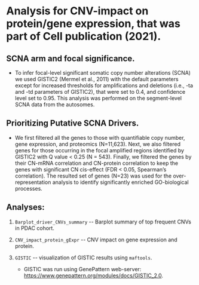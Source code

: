# Analysis for CNV-impact on protein/gene expression, that was part of Cell publication (2021).

## SCNA arm and focal significance.

  * To infer focal-level significant somatic copy number alterations (SCNA) we used GISTIC2 (Mermel et al., 2011) with the default parameters except for increased thresholds for amplifications and deletions (i.e., -ta and -td parameters of GISTIC2), that were set to 0.4, and confidence level set to 0.95. This analysis was performed on the segment-level SCNA data from the autosomes.

## Prioritizing Putative SCNA Drivers.

  * We first filtered all the genes to those with quantifiable copy number, gene expression, and proteomics (N=11,623). Next, we also filtered genes for those occurring in the focal amplified regions identified by GISTIC2 with Q value < 0.25 (N = 543). Finally, we filtered the genes by their CN-mRNA correlation and CN-protein correlation to keep the genes with significant CN cis-effect (FDR < 0.05, Spearman’s correlation). The resulted set of genes (N=23) was used for the over-representation analysis to identify significantly enriched GO-biological processes.


## Analyses:

1. ```Barplot_driver_CNVs_summary``` -- Barplot summary of top frequent CNVs in PDAC cohort.

2. ```CNV_impact_protein_gExpr``` -- CNV impact on gene expression and protein.

3. ```GISTIC``` -- visualization of GISTIC results using ```maftools```.

   * GISTIC was run using GenePattern web-server: https://www.genepattern.org/modules/docs/GISTIC_2.0.